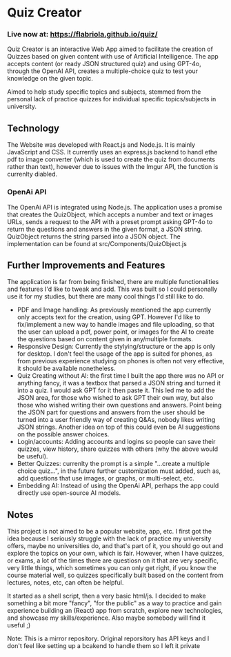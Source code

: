 # Quiz Creator

### Live now at: https://flabriola.github.io/quiz/

Quiz Creator is an interactive Web App aimed to facilitate the creation of Quizzes based on given content with use of Artificial Intelligence. The app accepts content (or ready JSON structured quiz) and using GPT-4o, through the OpenAI API, creates a multiple-choice quiz to test your knowledge on the given topic.

Aimed to help study specific topics and subjects, stemmed from the personal lack of practice quizzes for individual specific topics/subjects in university.

## Technology

The Website was developed with React.js and Node.js. It is mainly JavaScript and CSS. It currently uses an express.js backend to handl ethe pdf to image converter (which is used to create the quiz from documents rather than text), however due to issues with the Imgur API, the function is currenlty diabled.

### OpenAi API

The OpenAi API is integrated using Node.js. The application uses a promise that creates the QuizObject, which accepts a number and text or images URLs, sends a request to the API with a preset prompt asking GPT-4o to return the questions and answers in the given format, a JSON string. QuizObject returns the string parsed into a JSON object. The implementation can be found at src/Components/QuizObject.js

## Further Improvements and Features

The application is far from being finished, there are multiple functionalities and features I'd like to tweak and add. This was built so I could personally use it for my studies, but there are many cool things I'd still like to do.

- PDF and Image handling: As previously mentioned the app currently only accepts text for the creation, using GPT. However I'd like to fix/implement a new way to handle images and file uploading, so that the user can upload a pdf, power point, or images for the AI to create the questions based on content given in any/multiple formats.
- Responsive Design: Currently the stylying/structure or the app is only for desktop. I don't feel the usage of the app is suited for phones, as from previous experience studying on phones is often not very effective, it should be available nonetheless.
- Quiz Creating without AI: the first time I built the app there was no API or anything fancy, it was a textbox that parsed a JSON string and turned it into a quiz. I would ask GPT for it then paste it. This led me to add the JSON area, for those who wished to ask GPT their own way, but also those who wished writing their own questions and answers. Point being the JSON part for questions and answers from the user should be turned into a user friendly way of creating Q&As, nobody likes writing JSON strings. Another idea on top of this could even be AI suggestions on the possible answer choices.
- Login/accounts: Adding accounts and logins so people can save their quizzes, view history, share quizzes with others (why the above would be useful).
- Better Quizzes: currenlty the prompt is a simple "...create a multiple choice quiz...", in the future further customization must added, such as, add questions that use images, or graphs, or multi-select, etc.
- Embedding AI: Instead of using the OpenAi API, perhaps the app could directly use open-source AI models.

## Notes

This project is not aimed to be a popular website, app, etc. I first got the idea because I seriously struggle with the lack of practice my university offers, maybe no universities do, and that's part of it, you should go out and explore the topics on your own, which is fair. However, when I have quizzes, or exams, a lot of the times there are questiosn on it that are very specific, very little things, which sometimes you can only get right, if you know the course material well, so quizzes specifically built based on the content from lectures, notes, etc, can often be helpful. 

It started as a shell script, then a very basic html/js. I decided to make something a bit more "fancy", "for the public" as a way to practice and gain experience building an (React) app from scratch, explore new technologies, and showcase my skills/experience. Also maybe somebody will find it useful ;)

Note: This is a mirror repository. Original reporsitory has API keys and I don't feel like setting up a bcakend to handle them so I left it private

